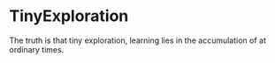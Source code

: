 # TinyExploration
The truth is that tiny exploration, learning lies in the accumulation of at ordinary times.
